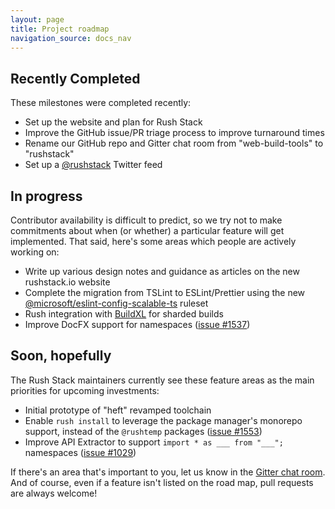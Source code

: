 ```yaml
---
layout: page
title: Project roadmap
navigation_source: docs_nav
---
```


## Recently Completed

These milestones were completed recently:

- Set up the website and plan for Rush Stack
- Improve the GitHub issue/PR triage process to improve turnaround times
- Rename our GitHub repo and Gitter chat room from "web-build-tools" to "rushstack"
- Set up a [@rushstack](https://twitter.com/rushstack) Twitter feed

## In progress

Contributor availability is difficult to predict, so we try not to make commitments about when (or whether)
a particular feature will get implemented.  That said, here's some areas which people are actively working on:

- Write up various design notes and guidance as articles on the new rushstack.io website
- Complete the migration from TSLint to ESLint/Prettier using the new [@microsoft/eslint-config-scalable-ts](https://www.npmjs.com/package/@microsoft/eslint-config-scalable-ts) ruleset
- Rush integration with [BuildXL](https://github.com/microsoft/BuildXL) for sharded builds
- Improve DocFX support for namespaces ([issue #1537](https://github.com/microsoft/rushstack/pull/1537))

## Soon, hopefully

The Rush Stack maintainers currently see these feature areas as the main priorities for upcoming investments:

- Initial prototype of "heft" revamped toolchain
- Enable `rush install` to leverage the package manager's monorepo support, instead of the `@rushtemp`
  packages ([issue #1553](https://github.com/microsoft/rushstack/issues/1553))
- Improve API Extractor to support `import * as ___ from "___";` namespaces ([issue #1029](https://github.com/microsoft/rushstack/issues/1029))

If there's an area that's important to you, let us know in the
[Gitter chat room](https://gitter.im/web-build-tools/web-build-tools).
And of course, even if a feature isn't listed on the road map, pull requests are always welcome!
